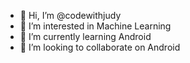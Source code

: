 - 👋 Hi, I’m @codewithjudy
- 👀 I’m interested in Machine Learning
- 🌱 I’m currently learning Android
- 💞️ I’m looking to collaborate on Android
